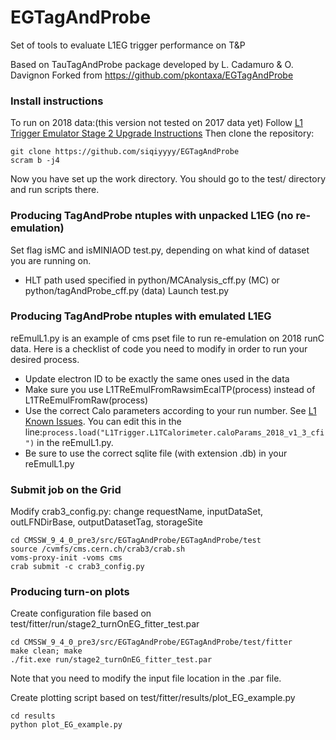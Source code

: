 # EGTagAndProbe
Set of tools to evaluate L1EG trigger performance on T&amp;P

Based on TauTagAndProbe package developed by L. Cadamuro & O. Davignon
Forked from https://github.com/pkontaxa/EGTagAndProbe

### Install instructions
To run on 2018 data:(this version not tested on 2017 data yet)
Follow [L1 Trigger Emulator Stage 2 Upgrade Instructions](https://twiki.cern.ch/twiki/bin/view/CMSPublic/SWGuideL1TStage2Instructions)
Then clone the repository:
```
git clone https://github.com/siqiyyyy/EGTagAndProbe
scram b -j4
```
Now you have set up the work directory. You should go to the test/ directory and run scripts there. 


### Producing TagAndProbe ntuples with unpacked L1EG (no re-emulation)
Set flag isMC and isMINIAOD test.py, depending on what kind of dataset you are running on.
- HLT path used specified in python/MCAnalysis_cff.py (MC) or python/tagAndProbe_cff.py (data)
Launch test.py

### Producing TagAndProbe ntuples with emulated L1EG
reEmulL1.py is an example of cms pset file to run re-emulation on 2018 runC data.
Here is a checklist of code you need to modify in order to run your desired process.
+ Update electron ID to be exactly the same ones used in the data
+ Make sure you use L1TReEmulFromRawsimEcalTP(process) instead of L1TReEmulFromRaw(process) 
+ Use the correct Calo parameters according to your run number. See [L1 Known Issues](https://twiki.cern.ch/twiki/bin/viewauth/CMS/L1KnownIssues#Calo). You can edit this in the line:```process.load("L1Trigger.L1TCalorimeter.caloParams_2018_v1_3_cfi")``` in the reEmulL1.py.
+ Be sure to use the correct sqlite file (with extension .db) in your reEmulL1.py


### Submit job on the Grid
Modify crab3_config.py: change requestName, inputDataSet, outLFNDirBase, outputDatasetTag, storageSite
```
cd CMSSW_9_4_0_pre3/src/EGTagAndProbe/EGTagAndProbe/test
source /cvmfs/cms.cern.ch/crab3/crab.sh
voms-proxy-init -voms cms
crab submit -c crab3_config.py
```

### Producing turn-on plots
Create configuration file based on test/fitter/run/stage2_turnOnEG_fitter_test.par
```
cd CMSSW_9_4_0_pre3/src/EGTagAndProbe/EGTagAndProbe/test/fitter
make clean; make
./fit.exe run/stage2_turnOnEG_fitter_test.par
```
Note that you need to modify the input file location in the .par file.

Create plotting script based on test/fitter/results/plot_EG_example.py
```
cd results
python plot_EG_example.py
```
